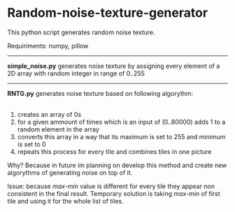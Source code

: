 # Random-noise-texture-generator

This python script generates random noise texture.

Requiriments: numpy, pillow

<hr>
<b>simple_noise.py</b> generates noise texture by assigning every element of a 2D array with random integer in range of 0..255
<hr>
<b>RNTG.py</b> generates noise texture based on following algorythm:
<br>
<br>
<ol>
 <li>creates an array of 0s</li>
 <li>for a given ammount of times which is an input of (0..80000) adds 1 to a random element in the array</li>
 <li>converts this array in a way that its maximum is set to 255 and minimum is set to 0</li>
 <li>repeats this process for every tile and combines tiles in one picture</li>
 </ol>
 
  Why? Because in future im planning on develop this method and create new algorythms of generating noise on top of it.
 
 Issue: because <i>max-min</i> value is different for every tile they appear non consistent in the final result. Temporary solution is taking <i>max-min</i> of first tile and using it for the whole list of tiles.
 


